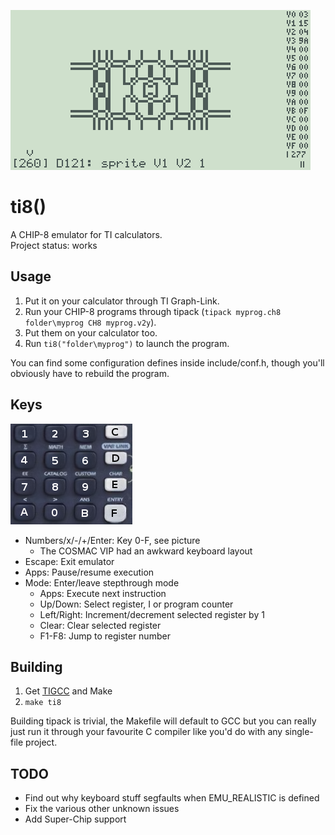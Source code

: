 ![A fancy screenshot](https://github.com/nucular/ti8/raw/master/screenshot.png)

ti8()
=====

A CHIP-8 emulator for TI calculators.  
Project status: works

Usage
-----

1. Put it on your calculator through TI Graph-Link.
2. Run your CHIP-8 programs through tipack
   (`tipack myprog.ch8 folder\myprog CH8 myprog.v2y`).
3. Put them on your calculator too.
4. Run `ti8("folder\myprog")` to launch the program.

You can find some configuration defines inside include/conf.h, though you'll
obviously have to rebuild the program.

Keys
----

![Another fancy screenshot](https://github.com/nucular/ti8/raw/master/keys.png)

- Numbers/x/-/+/Enter: Key 0-F, see picture
  - The COSMAC VIP had an awkward keyboard layout
- Escape: Exit emulator
- Apps: Pause/resume execution
- Mode: Enter/leave stepthrough mode
  - Apps: Execute next instruction
  - Up/Down: Select register, I or program counter
  - Left/Right: Increment/decrement selected register by 1
  - Clear: Clear selected register
  - F1-F8: Jump to register number

Building
--------

1. Get [TIGCC](http://tigcc.ticalc.org) and Make
2. `make ti8`

Building tipack is trivial, the Makefile will default to GCC but you can really
just run it through your favourite C compiler like you'd do with any single-file
project.

TODO
----

- Find out why keyboard stuff segfaults when EMU_REALISTIC is defined
- Fix the various other unknown issues
- Add Super-Chip support
